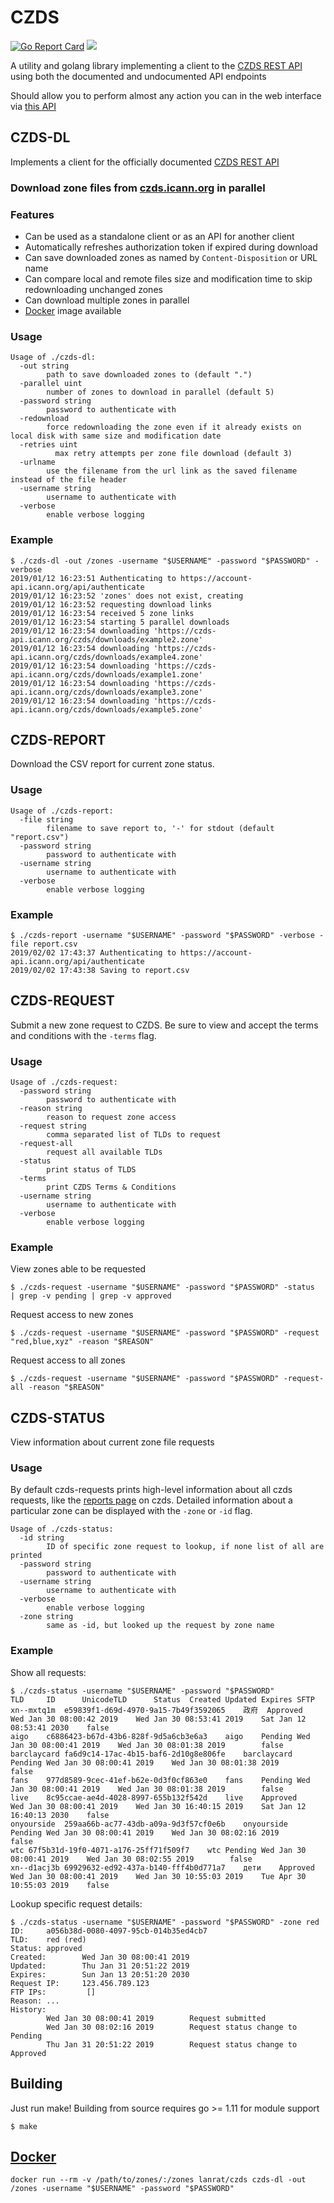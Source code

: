 # CZDS

[![Go Report Card](https://goreportcard.com/badge/github.com/lanrat/czds)](https://goreportcard.com/report/lanrat/czds)
[![](https://godoc.org/github.com/lanrat/czds?status.svg)](https://godoc.org/github.com/lanrat/czds)

A utility and golang library implementing a client to the [CZDS REST API](https://github.com/icann/czds-api-client-java/blob/master/docs/ICANN_CZDS_api.pdf)
using both the documented and undocumented API endpoints

Should allow you to perform almost any action you can in the web interface via [this API](https://godoc.org/github.com/lanrat/czds)

## CZDS-DL

Implements a client for the officially documented [CZDS REST API](https://github.com/icann/czds-api-client-java/blob/master/docs/ICANN_CZDS_api.pdf)

### Download zone files from [czds.icann.org](https://czds.icann.org) in parallel

### Features

 * Can be used as a standalone client or as an API for another client
 * Automatically refreshes authorization token if expired during download
 * Can save downloaded zones as named by `Content-Disposition` or URL name
 * Can compare local and remote files size and modification time to skip redownloading unchanged zones
 * Can download multiple zones in parallel
 * [Docker](#docker) image available

### Usage
```
Usage of ./czds-dl:
  -out string
        path to save downloaded zones to (default ".")
  -parallel uint
        number of zones to download in parallel (default 5)
  -password string
        password to authenticate with
  -redownload
        force redownloading the zone even if it already exists on local disk with same size and modification date
  -retries uint
          max retry attempts per zone file download (default 3)
  -urlname
        use the filename from the url link as the saved filename instead of the file header
  -username string
        username to authenticate with
  -verbose
        enable verbose logging
```

### Example
```
$ ./czds-dl -out /zones -username "$USERNAME" -password "$PASSWORD" -verbose
2019/01/12 16:23:51 Authenticating to https://account-api.icann.org/api/authenticate
2019/01/12 16:23:52 'zones' does not exist, creating
2019/01/12 16:23:52 requesting download links
2019/01/12 16:23:54 received 5 zone links
2019/01/12 16:23:54 starting 5 parallel downloads
2019/01/12 16:23:54 downloading 'https://czds-api.icann.org/czds/downloads/example2.zone'
2019/01/12 16:23:54 downloading 'https://czds-api.icann.org/czds/downloads/example4.zone'
2019/01/12 16:23:54 downloading 'https://czds-api.icann.org/czds/downloads/example1.zone'
2019/01/12 16:23:54 downloading 'https://czds-api.icann.org/czds/downloads/example3.zone'
2019/01/12 16:23:54 downloading 'https://czds-api.icann.org/czds/downloads/example5.zone'
```

## CZDS-REPORT

Download the CSV report for current zone status.

### Usage
```
Usage of ./czds-report:
  -file string
        filename to save report to, '-' for stdout (default "report.csv")
  -password string
        password to authenticate with
  -username string
        username to authenticate with
  -verbose
        enable verbose logging
```

### Example
```
$ ./czds-report -username "$USERNAME" -password "$PASSWORD" -verbose -file report.csv
2019/02/02 17:43:37 Authenticating to https://account-api.icann.org/api/authenticate
2019/02/02 17:43:38 Saving to report.csv
```

## CZDS-REQUEST

Submit a new zone request to CZDS. Be sure to view and accept the terms and conditions with the `-terms` flag.

### Usage
```
Usage of ./czds-request:
  -password string
        password to authenticate with
  -reason string
        reason to request zone access
  -request string
        comma separated list of TLDs to request
  -request-all
        request all available TLDs
  -status
        print status of TLDS
  -terms
        print CZDS Terms & Conditions
  -username string
        username to authenticate with
  -verbose
        enable verbose logging
```

### Example
View zones able to be requested

```
$ ./czds-request -username "$USERNAME" -password "$PASSWORD" -status  | grep -v pending | grep -v approved
```

Request access to new zones
```
$ ./czds-request -username "$USERNAME" -password "$PASSWORD" -request "red,blue,xyz" -reason "$REASON"
```

Request access to all zones
```
$ ./czds-request -username "$USERNAME" -password "$PASSWORD" -request-all -reason "$REASON"
```

## CZDS-STATUS

View information about current zone file requests

### Usage

By default czds-requests prints high-level information about all czds requests, like the [reports page](https://czds.icann.org/zone-requests/all) on czds.
Detailed information about a particular zone can be displayed with the `-zone` or `-id` flag.

```
Usage of ./czds-status:
  -id string
        ID of specific zone request to lookup, if none list of all are printed
  -password string
        password to authenticate with
  -username string
        username to authenticate with
  -verbose
        enable verbose logging
  -zone string
        same as -id, but looked up the request by zone name
```

### Example

Show all requests: 
```
$ ./czds-status -username "$USERNAME" -password "$PASSWORD" 
TLD     ID      UnicodeTLD      Status  Created Updated Expires SFTP
xn--mxtq1m	e59839f1-d69d-4970-9a15-7b49f3592065	政府	Approved	Wed Jan 30 08:00:42 2019	Wed Jan 30 08:53:41 2019	Sat Jan 12 08:53:41 2030	false
aigo	c6886423-b67d-43b6-828f-9d5a6cb3e6a3	aigo	Pending	Wed Jan 30 08:00:41 2019	Wed Jan 30 08:01:38 2019		false
barclaycard	fa6d9c14-17ac-4b15-baf6-2d10g8e806fe	barclaycard	Pending	Wed Jan 30 08:00:41 2019	Wed Jan 30 08:01:38 2019		false
fans	977d8589-9cec-41ef-b62e-0d3f0cf863e0	fans	Pending	Wed Jan 30 08:00:41 2019	Wed Jan 30 08:01:38 2019		false
live	8c95ccae-ae4d-4028-8997-655b132f542d	live	Approved	Wed Jan 30 08:00:41 2019	Wed Jan 30 16:40:15 2019	Sat Jan 12 16:40:13 2030	false
onyourside	259aa66b-ac77-43db-a09a-9d3f57cf0e6b	onyourside	Pending	Wed Jan 30 08:00:41 2019	Wed Jan 30 08:02:16 2019		false
wtc	67f5b31d-19f0-4071-a176-25ff71f509f7	wtc	Pending	Wed Jan 30 08:00:41 2019	Wed Jan 30 08:02:55 2019		false
xn--d1acj3b	69929632-ed92-437a-b140-fff4b0d771a7	дети	Approved	Wed Jan 30 08:00:41 2019	Wed Jan 30 10:55:03 2019	Tue Apr 30 10:55:03 2019	false
```

Lookup specific request details: 
```
$ ./czds-status -username "$USERNAME" -password "$PASSWORD" -zone red
ID:     a056b38d-0080-4097-95cb-014b35ed4cb7
TLD:    red (red)
Status: approved
Created:        Wed Jan 30 08:00:41 2019
Updated:        Thu Jan 31 20:51:22 2019
Expires:        Sun Jan 13 20:51:20 2030
Request IP:     123.456.789.123
FTP IPs:         []
Reason: ...
History:
        Wed Jan 30 08:00:41 2019        Request submitted
        Wed Jan 30 08:02:16 2019        Request status change to Pending
        Thu Jan 31 20:51:22 2019        Request status change to Approved
```

## Building

Just run make!
Building from source requires go >= 1.11 for module support

```
$ make
```

## [Docker](https://hub.docker.com/r/lanrat/czds/)

```
docker run --rm -v /path/to/zones/:/zones lanrat/czds czds-dl -out /zones -username "$USERNAME" -password "$PASSWORD"
```
